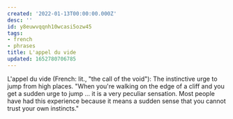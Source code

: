 ```yaml
---
created: '2022-01-13T00:00:00.000Z'
desc: ''
id: y8euwvqqnh10wcasi5ozw45
tags:
- french
- phrases
title: L'appel du vide
updated: 1652780706785
---
```

   
L'appel du vide (French: lit., "the call of the void"): The instinctive urge to jump from high places. "When you're walking on the edge of a cliff and you get a sudden urge to jump ... it is a very peculiar sensation. Most people have had this experience because it means a sudden sense that you cannot trust your own instincts."